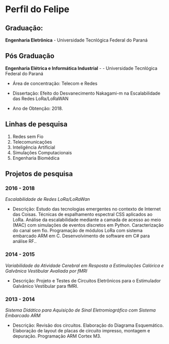 # Perfil do Felipe

## Graduação:

**Engenharia Eletrônica** - Universidade Tecnlógica Federal do Paraná

## Pós Graduação

**Engenharia Elétrica e Informática Industrial** - - Universidade Tecnlógica Federal do Paraná

- Área de concentração: Telecom e Redes

- Dissertação: Efeito do Desvanecimento Nakagami-m na Escalabilidade das Redes LoRa/LoRaWAN

- Ano de Obtenção: 2018.

## Linhas de pesquisa

1. Redes sem Fio
2. Telecomunicações
3. Inteligência Artificial
4. Simulações Computacionais
5. Engenharia Biomédica


## Projetos de pesquisa

### 2016 - 2018

*Escalabilidade de Redes LoRa/LoRaWan*

- Descrição: Estudo das tecnologias emergentes no contexto de Internet das Coisas. Técnicas de espalhamento espectral CSS aplicados ao LoRa. Análise da escalabilidade mediante a camada de acesso ao meio (MAC) com simulações de eventos discretos em Python. Caracterização do canal sem fio. Programação de módulos LoRa com sistema embarcado ARM em C. Desenvolvimento de software em C# para análise RF..

### 2014 - 2015

*Variabilidade da Atividade Cerebral em Resposta a Estimulações Calórica e Galvânica Vestibular Avaliada por fMRI* 
- Descrição: Projeto e Testes de Circuitos Eletrônicos para o Estimulador Galvânico Vestibular para fMRI.

 
### 2013 - 2014

*Sistema Didático para Aquisição de Sinal Eletromiográfico com Sistema Embarcado ARM* 

- Descrição: Revisão dos circuitos. Elaboração do Diagrama Esquemático. Elaboração de layout de placas de circuito impresso, montagem e depuração. Programação ARM Cortex M3.
 
